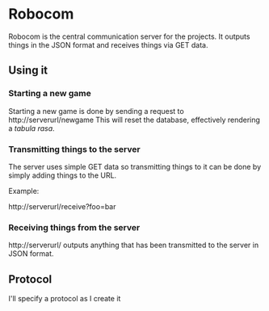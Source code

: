 Robocom
========
Robocom is the central communication server for the projects.
It outputs things in the JSON format and receives things via
GET data.

Using it
--------
### Starting a new game ###
Starting a new game is done by sending a request to
http://serverurl/newgame
This will reset the database, effectively rendering a *tabula rasa*.

### Transmitting things to the server ###
The server uses simple GET data so transmitting things to it
can be done by simply adding things to the URL.

Example:

http://serverurl/receive?foo=bar

### Receiving things from the server ###
http://serverurl/ outputs anything that has been transmitted to the server
in JSON format.

Protocol
--------
I'll specify a protocol as I create it
